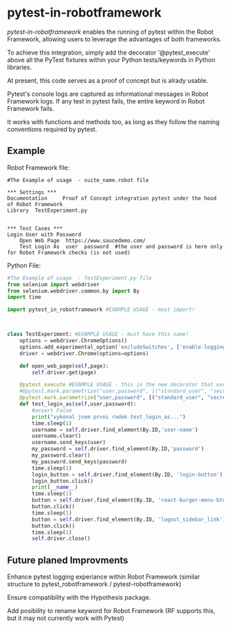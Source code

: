 # pytest-in-robotframework
*pytest-in-robotframework* enables the running of pytest within the Robot Framework, allowing users to leverage the advantages of both frameworks.

To achieve this integration, simply add the decorator '\@pytest_execute' above all the PyTest fixtures within your Python tests/keywords in Python libraries.

At present, this code serves as a proof of concept but is alrady usable.

Pytest's console logs are captured as informational messages in Robot Framework logs. If any test in pytest fails, the entire keyword in Robot Framework fails.

It works with functions and methods too, as long as they follow the naming conventions required by pytest.

## Example

Robot Framework file:
```robotframework
#The Example of usage  - suite_name.robot file

*** Settings ***
Documentation     Proof of Concept integration pytest under the hood of Robot Framework
Library  TestExperiment.py


*** Test Cases ***
Login User with Password
    Open Web Page  https://www.saucedemo.com/
    Test Login As  user  password  #the user and password is here only for Robot Framework checks (is not used)
```

Python File: 
```python
#The Example of usage  - TestExperiment.py file
from selenium import webdriver
from selenium.webdriver.common.by import By
import time

import pytest_in_robotframework #EXAMPLE USAGE - must import!



class TestExperiment: #EXAMPLE USAGE - must have this name!
    options = webdriver.ChromeOptions()
    options.add_experimental_option('excludeSwitches', ['enable-logging'])
    driver = webdriver.Chrome(options=options)

    def open_web_page(self,page): 
        self.driver.get(page)

    @pytest_execute #EXAMPLE USAGE - this is the new decorator that execute the keyword in PyTest instead Robot Framework!
    #@pytest.mark.parametrize("user,password", [("standard_user", "secret_sauce"),("locked_out_user", "secret_sauce"),("problem_user", "secret_sauce")]) #failing example
    @pytest.mark.parametrize("user,password", [("standard_user", "secret_sauce"),("problem_user", "secret_sauce")]) #passing example
    def test_login_as(self,user,password):
        #assert False
        print("vykonal jsem prvni radek test_login_as...")
        time.sleep(1)
        username = self.driver.find_element(By.ID,'user-name')
        username.clear()
        username.send_keys(user)
        my_password = self.driver.find_element(By.ID,'password')
        my_password.clear()
        my_password.send_keys(password)
        time.sleep(1)
        login_button = self.driver.find_element(By.ID, 'login-button')
        login_button.click()
        print(__name__)
        time.sleep(1)
        button = self.driver.find_element(By.ID, 'react-burger-menu-btn')
        button.click()
        time.sleep(1)
        button = self.driver.find_element(By.ID, 'logout_sidebar_link')
        button.click()
        time.sleep(1)
        self.driver.close()
```

## Future planed Improvments 
 Enhance pytest logging experiance within Robot Framework (similar structure to pytest_robotframework / pytest-robotframework)

 Ensure compatibility with the Hypothesis package.

 Add posibility to rename keyword for Robot Framework (RF supports this, but it may not currently work with Pytest)
